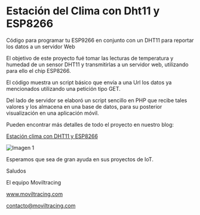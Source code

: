 # Estación del Clima con Dht11 y ESP8266
Código para programar tu ESP9266 en conjunto con un DHT11 para reportar los datos a un servidor Web

El objetivo de este proyecto fué tomar las lecturas de temperatura y humedad de un sensor DHT11 y transmitirlas a un servidor web, utilizando para ello el chip ESP8266.

El código muestra un script básico que envía a una Url los datos ya mencionados utilizando una petición tipo GET.

Del lado de servidor se elaboró un script sencillo en PHP que recibe tales valores y los almacena en una base de datos, para su posterior visualización en una aplicación móvil.

Pueden encontrar más detalles de todo el proyecto en nuestro blog:

[Estación clima con DHT11 y ESP8266](http://www.moviltracing.com/blog/estacion-del-clima-con-esp8266)

![Imagen 1](http://moviltracing.com/iot/images/20180309_210203.jpg)

Esperamos que sea de gran ayuda en sus proyectos de IoT.

Saludos

El equipo Moviltracing

www.moviltracing.com

contacto@moviltracing.com
